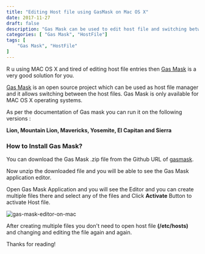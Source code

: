 ```yaml
---
title: "Editing Host file using GasMask on Mac OS X"
date: 2017-11-27
draft: false
description: "Gas Mask can be used to edit host file and switching between them on MAC OS X"
categories: [ "Gas Mask", "HostFile"]
tags: [
    "Gas Mask", "HostFile"
]
---
```


R u using MAC OS X and tired of editing host file entries then [Gas Mask](http://clockwise.ee/) is a very good solution for you.

[Gas Mask](http://clockwise.ee/) is an open source project which can be used as host file manager and it allows switching between the host files. Gas Mask is only available for MAC OS X operating systems.

As per the documentation of Gas mask you can run it on the following versions :

**Lion, Mountain Lion, Mavericks, Yosemite, El Capitan and Sierra**

### How to Install Gas Mask?

You can download the Gas Mask .zip file from the Github URL of [gasmask](https://github.com/2ndalpha/gasmask).

Now unzip the downloaded file and you will be able to see the Gas Mask application editor.

Open Gas Mask Application and you will see the Editor and you can create multiple files there and select any of the files and Click **Activate** Button to activate Host file.

 ![gas-mask-editor-on-mac](/img/gasmask/gasMask-editor.png)

After creating multiple files you don't need to open host file **(/etc/hosts)** and changing and editing the file again and again. 

Thanks for reading!
